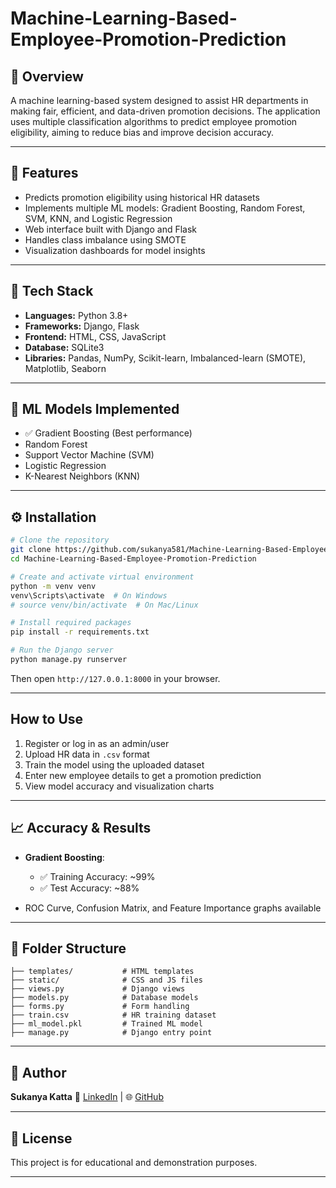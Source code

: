 # Machine-Learning-Based-Employee-Promotion-Prediction

## 📌 Overview

A machine learning-based system designed to assist HR departments in making fair, efficient, and data-driven promotion decisions. The application uses multiple classification algorithms to predict employee promotion eligibility, aiming to reduce bias and improve decision accuracy.

---

## 🚀 Features

* Predicts promotion eligibility using historical HR datasets
* Implements multiple ML models: Gradient Boosting, Random Forest, SVM, KNN, and Logistic Regression
* Web interface built with Django and Flask
* Handles class imbalance using SMOTE
* Visualization dashboards for model insights

---

## 🧰 Tech Stack

* **Languages:** Python 3.8+
* **Frameworks:** Django, Flask
* **Frontend:** HTML, CSS, JavaScript
* **Database:** SQLite3
* **Libraries:** Pandas, NumPy, Scikit-learn, Imbalanced-learn (SMOTE), Matplotlib, Seaborn

---

## 🤖 ML Models Implemented

* ✅ Gradient Boosting (Best performance)
* Random Forest
* Support Vector Machine (SVM)
* Logistic Regression
* K-Nearest Neighbors (KNN)

---

## ⚙️ Installation

```bash
# Clone the repository
git clone https://github.com/sukanya581/Machine-Learning-Based-Employee-Promotion-Prediction.git
cd Machine-Learning-Based-Employee-Promotion-Prediction

# Create and activate virtual environment
python -m venv venv
venv\Scripts\activate  # On Windows
# source venv/bin/activate  # On Mac/Linux

# Install required packages
pip install -r requirements.txt

# Run the Django server
python manage.py runserver
```

Then open `http://127.0.0.1:8000` in your browser.

---

## How to Use

1. Register or log in as an admin/user
2. Upload HR data in `.csv` format
3. Train the model using the uploaded dataset
4. Enter new employee details to get a promotion prediction
5. View model accuracy and visualization charts

---

## 📈 Accuracy & Results

* **Gradient Boosting**:

  * ✅ Training Accuracy: \~99%
  * ✅ Test Accuracy: \~88%
* ROC Curve, Confusion Matrix, and Feature Importance graphs available

---

## 📁 Folder Structure

```
├── templates/           # HTML templates
├── static/              # CSS and JS files
├── views.py             # Django views
├── models.py            # Database models
├── forms.py             # Form handling
├── train.csv            # HR training dataset
├── ml_model.pkl         # Trained ML model
├── manage.py            # Django entry point
```

---

## 🙌 Author

**Sukanya Katta**
📧 [LinkedIn](https://www.linkedin.com/in/sukanya-katta/) | 🌐 [GitHub](https://github.com/sukanyakatta96)

---

## 📄 License

This project is for educational and demonstration purposes.

---
